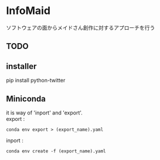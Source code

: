 # InfoMaid
ソフトウェアの面からメイドさん創作に対するアプローチを行う
## TODO 
## installer
pip install python-twitter

## Miniconda
it is way of 'inport' and 'export'.  
export : 
~~~
conda env export > (export_name).yaml
~~~
inport : 
~~~
conda env create -f (export_name).yaml
~~~
